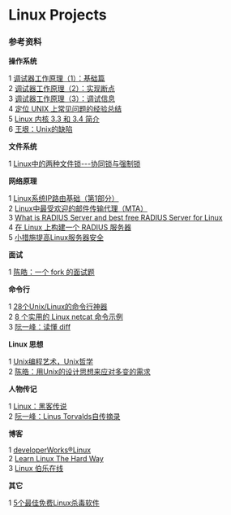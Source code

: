 # Linux Projects #




### 参考资料 ###



**操作系统**  
>
1 [调试器工作原理（1）：基础篇](http://blog.jobbole.com/23463/)  
2 [调试器工作原理（2）：实现断点](http://blog.jobbole.com/23632/)  
3 [调试器工作原理（3）：调试信息](http://blog.jobbole.com/24916/)  
4 [定位 UNIX 上常见问题的经验总结](http://blog.jobbole.com/22133/)  
5 [Linux 内核 3.3 和 3.4 简介](http://blog.jobbole.com/24419/)  
6 [王垠：Unix的缺陷](http://blog.jobbole.com/25792/)

**文件系统**
>
1 [Linux中的两种文件锁---协同锁与强制锁](http://blog.jobbole.com/16882/) 

**网络原理**
>
1 [Linux系统IP路由基础（第1部分）](http://blog.jobbole.com/19235/)  
2 [Linux中最受欢迎的邮件传输代理（MTA）](http://blog.jobbole.com/21741/)  
3 [What is RADIUS Server and best free RADIUS Server for Linux](http://blog.jobbole.com/22367/)  
4 [在 Linux 上构建一个 RADIUS 服务器](https://www.ibm.com/developerworks/cn/linux/l-radius/)  
5 [小措施提高Linux服务器安全](http://blog.jobbole.com/25484/)  


**面试**
>
1 [陈皓：一个 fork 的面试题](http://blog.jobbole.com/24686/)


**命令行**  
>
1 [28个Unix/Linux的命令行神器](http://blog.jobbole.com/23638/)    
2 [8 个实用的 Linux netcat 命令示例](http://blog.jobbole.com/18131/)  
3 [阮一峰：读懂 diff](http://blog.jobbole.com/26251/)  

 


**Linux 思想**
>
1 [Unix编程艺术，Unix哲学](http://blog.jobbole.com/1295/)  
2 [陈皓：用Unix的设计思想来应对多变的需求](http://blog.jobbole.com/18797/)

**人物传记**  
>
1 [Linux：黑客传说](http://blog.jobbole.com/1517/)  
2 [阮一峰：Linus Torvalds自传摘录 ](http://blog.jobbole.com/26418/) 


**博客**  
>
1 [developerWorks®Linux](https://www.ibm.com/developerworks/cn/linux/)  
2 [Learn Linux The Hard Way](https://github.com/wizardforcel/llthw-zh)  
3 [Linux 伯乐在线](http://blog.jobbole.com/tag/linux/)  

**其它**
>  
1 [5个最佳免费Linux杀毒软件](http://blog.jobbole.com/23304/)
